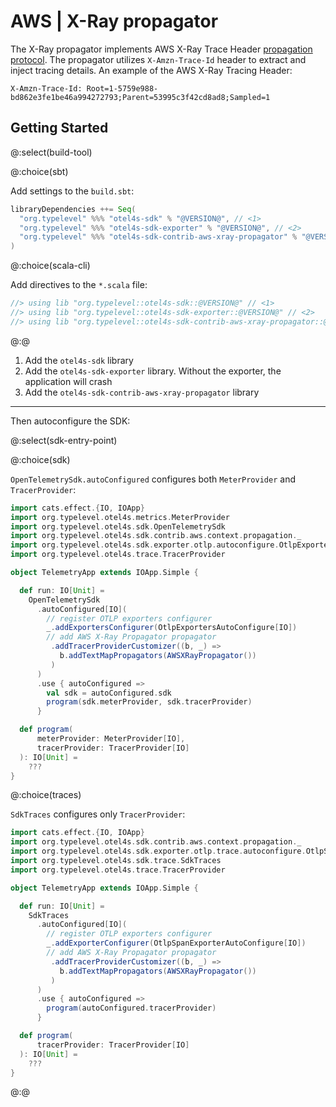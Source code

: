 # AWS | X-Ray propagator

The X-Ray propagator implements AWS X-Ray Trace Header [propagation protocol][xray-concepts].
The propagator utilizes `X-Amzn-Trace-Id` header to extract and inject tracing details.
An example of the AWS X-Ray Tracing Header:
```
X-Amzn-Trace-Id: Root=1-5759e988-bd862e3fe1be46a994272793;Parent=53995c3f42cd8ad8;Sampled=1
```

## Getting Started

@:select(build-tool)

@:choice(sbt)

Add settings to the `build.sbt`:

```scala
libraryDependencies ++= Seq(
  "org.typelevel" %%% "otel4s-sdk" % "@VERSION@", // <1>
  "org.typelevel" %%% "otel4s-sdk-exporter" % "@VERSION@", // <2>
  "org.typelevel" %%% "otel4s-sdk-contrib-aws-xray-propagator" % "@VERSION@" // <3>
)
```

@:choice(scala-cli)

Add directives to the `*.scala` file:

```scala
//> using lib "org.typelevel::otel4s-sdk::@VERSION@" // <1>
//> using lib "org.typelevel::otel4s-sdk-exporter::@VERSION@" // <2>
//> using lib "org.typelevel::otel4s-sdk-contrib-aws-xray-propagator::@VERSION@" // <3>
```

@:@

1. Add the `otel4s-sdk` library
2. Add the `otel4s-sdk-exporter` library. Without the exporter, the application will crash
3. Add the `otel4s-sdk-contrib-aws-xray-propagator` library 

_______

Then autoconfigure the SDK:

@:select(sdk-entry-point)

@:choice(sdk)

`OpenTelemetrySdk.autoConfigured` configures both `MeterProvider` and `TracerProvider`:

```scala mdoc:silent:reset
import cats.effect.{IO, IOApp}
import org.typelevel.otel4s.metrics.MeterProvider
import org.typelevel.otel4s.sdk.OpenTelemetrySdk
import org.typelevel.otel4s.sdk.contrib.aws.context.propagation._
import org.typelevel.otel4s.sdk.exporter.otlp.autoconfigure.OtlpExportersAutoConfigure
import org.typelevel.otel4s.trace.TracerProvider

object TelemetryApp extends IOApp.Simple {

  def run: IO[Unit] =
    OpenTelemetrySdk
      .autoConfigured[IO]( 
        // register OTLP exporters configurer
        _.addExportersConfigurer(OtlpExportersAutoConfigure[IO])
        // add AWS X-Ray Propagator propagator
         .addTracerProviderCustomizer((b, _) => 
           b.addTextMapPropagators(AWSXRayPropagator())
         )
      )
      .use { autoConfigured =>
        val sdk = autoConfigured.sdk
        program(sdk.meterProvider, sdk.tracerProvider)
      }

  def program(
      meterProvider: MeterProvider[IO], 
      tracerProvider: TracerProvider[IO]
  ): IO[Unit] =
    ???
}
```

@:choice(traces)

`SdkTraces` configures only `TracerProvider`: 

```scala mdoc:silent:reset
import cats.effect.{IO, IOApp}
import org.typelevel.otel4s.sdk.contrib.aws.context.propagation._
import org.typelevel.otel4s.sdk.exporter.otlp.trace.autoconfigure.OtlpSpanExporterAutoConfigure
import org.typelevel.otel4s.sdk.trace.SdkTraces
import org.typelevel.otel4s.trace.TracerProvider

object TelemetryApp extends IOApp.Simple {

  def run: IO[Unit] =
    SdkTraces
      .autoConfigured[IO]( 
        // register OTLP exporters configurer
        _.addExporterConfigurer(OtlpSpanExporterAutoConfigure[IO])
        // add AWS X-Ray Propagator propagator
         .addTracerProviderCustomizer((b, _) => 
           b.addTextMapPropagators(AWSXRayPropagator())
         )
      )
      .use { autoConfigured =>
        program(autoConfigured.tracerProvider)
      }

  def program(
      tracerProvider: TracerProvider[IO]
  ): IO[Unit] =
    ???
}
```

@:@

[xray-concepts]: https://docs.aws.amazon.com/xray/latest/devguide/xray-concepts.html#xray-concepts-tracingheader